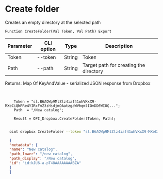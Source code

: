 ﻿---
sidebar_position: 10
---

# Create folder
 Creates an empty directory at the selected path



`Function CreateFolder(Val Token, Val Path) Export`

  | Parameter | CLI option | Type | Description |
  |-|-|-|-|
  | Token | --token | String | Token |
  | Path | --path | String | Target path for creating the directory |

  
  Returns:  Map Of KeyAndValue - serialized JSON response from Dropbox

<br/>




```bsl title="Code example"
    Token = "sl.B6AQWp9MlZlz4iaf41whVKxX9-MXeCiQhPRe4YIRxFmZ3zHsdjmOAatzgaWVhqmlIOvDD6WIUQ...";
    Path  = "/New catalog";

    Result = OPI_Dropbox.CreateFolder(Token, Path);
```



```sh title="CLI command example"
    
  oint dropbox CreateFolder --token "sl.B6AQWp9MlZlz4iaf41whVKxX9-MXeCiQhPRe4YIRxFmZ3zHsdjmOAatzgaWVhqmlIOvDD6WIUQ..." --path %path%

```

```json title="Result"
  {
  "metadata": {
  "name": "New catalog",
  "path_lower": "/new catalog",
  "path_display": "/New catalog",
  "id": "id:kJU6-a-pT48AAAAAAAABZA"
  }
  }

```
